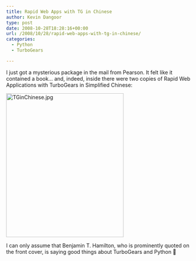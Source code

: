 ```yaml
---
title: Rapid Web Apps with TG in Chinese
author: Kevin Dangoor
type: post
date: 2008-10-28T18:28:16+00:00
url: /2008/10/28/rapid-web-apps-with-tg-in-chinese/
categories:
  - Python
  - TurboGears

---
```

I just got a mysterious package in the mail from Pearson. It felt like it contained a book&#8230; and, indeed, inside there were two copies of Rapid Web Applications with TurboGears in Simplified Chinese:

<img src="http://www.blueskyonmars.com/images/2008/10/tginchinese.jpg" width="318" height="388" alt="TGinChinese.jpg" />

I can only assume that Benjamin T. Hamilton, who is prominently quoted on the front cover, is saying good things about TurboGears and Python 🙂